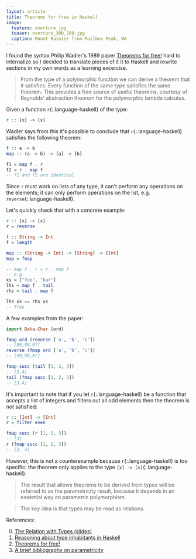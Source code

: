 ```yaml
---
layout: article
title: Theorems for free in Haskell
image:
  feature: overture.jpg
  teaser: overture_300_200.jpg
  caption: Mount Rainier from Mailbox Peak, WA
---
```


I found the syntax Philip Wadler's 1989 paper [Theorems for
free!](http://ttic.uchicago.edu/~dreyer/course/papers/wadler.pdf)
hard to internalize so I decided to translate pieces of it it to Haskell and
rewrite sections in my own words as a learning excercise.

> From the type of a polymorphic function we can derive a theorem that it
> satisfies. Every function of the same type satisfies the same theorem. This
> provides a free source of useful theorems, courtesy of Reynolds' abstraction
> theorem for the polymorphic lambda calculus.

Given a function `r`{:.language-haskell} of the type:

```haskell
r :: [x] -> [x]
```

Wadler says from this it's possible to conclude that `r`{:.language-haskell}
satisfies the following theorem:

```haskell
f :: a -> b
map :: (a -> b) -> [a] -> [b]

f1 = map f . r
f2 = r . map f
-- f1 and f2 are identical
```

Since `r` must work on lists of any type, it can't perform any operations on the
elements; it can only perform operations on the list, e.g.
`reverse`{:.language-haskell}.

Let's quickly check that with a concrete example:

```haskell
r :: [x] -> [x]
r = reverse

f :: String -> Int
f = length

map :: (String -> Int) -> [String] -> [Int]
map = fmap

-- map f . r = r . map f
-- e.g.
xs = ["foo", "bar"]
lhs = map f . tail
rhs = tail . map f

lhs xs == rhs xs
-- True
```

A few examples from the paper:

```haskell
import Data.Char (ord)

fmap ord (reverse ['a', 'b', 'c'])
-- [99,98,97]
reverse (fmap ord ['a', 'b', 'c'])
-- [99,98,97]

fmap succ (tail [1, 2, 3])
-- [3,4]
tail (fmap succ [1, 2, 3])
-- [3,4]
```

It's important to note that if you let `r`{:.language-haskell} be a function
that accepts a list of integers and filters out all odd elements then the
theorem is *not* satisfied:

```haskell
r :: [Int] -> [Int]
r = filter even

fmap succ (r [1, 2, 3])
-- [3]
r (fmap succ [1, 2, 3])
-- [2, 4]
```

However, this is not a counterexample because `r`{:.language-haskell} is too
specific: the theorem only applies to the type `[x] -> [x]`{:.language-haskell}.

> The result that allows theorems to be derived from types will be referred to
> as the parametricity result, because it depends in an essential way on
> parametric polymorphism.

> The key idea is that types may be read as relations.



References:

0. [The Relation with Types (slides)](https://github.com/LambdaCon/2015/blob/master/The%20relation%20with%20types/slides/relation%20with%20types.pdf)
0. [Reasoning about type inhabitants in Haskell](https://gist.github.com/pchiusano/444de1f222f1ceb09596)
0. [Theorems for free!](https://www.google.com/url?sa=t&rct=j&q=&esrc=s&source=web&cd=1&cad=rja&uact=8&ved=0CB4QFjAA&url=http%3A%2F%2Fttic.uchicago.edu%2F~dreyer%2Fcourse%2Fpapers%2Fwadler.pdf&ei=mLTOVI3FLtCJNvyHhNgB&usg=AFQjCNHSssGM3vM9RLjlQeG0E29lNJisZQ&sig2=MrmxPit07TEutkLtQP8ydA&bvm=bv.85076809,d.eXY)
0. [A brief bibliography on parametricity](http://wadler.blogspot.it/2015/06/a-brief-bibliography-on-parametricity.html)
